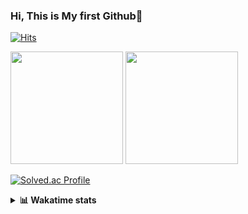 ### Hi, This is My first Github👋
[![Hits](https://hits.seeyoufarm.com/api/count/incr/badge.svg?url=https%3A%2F%2Fgithub.com%2FJonghyun-Park1027&count_bg=%2379C83D&title_bg=%23555555&icon=&icon_color=%23E7E7E7&title=hits&edge_flat=false)](https://hits.seeyoufarm.com)
<br>


<p>
  <img height="180em" src="https://github-readme-stats-eight-rho-29.vercel.app/api?username=Jonghyun-Park1027&show_icons=true&include_all_commits=true&bg_color=30,e96443,904e95&title_color=fff&text_color=fff">
  <img height="180em" src="https://github-readme-stats-eight-rho-29.vercel.app/api/top-langs/?username=Jonghyun-Park1027&layout=compact&bg_color=30,e96443,904e95&title_color=fff&text_color=fff">


[![Solved.ac Profile](http://mazassumnida.wtf/api/v2/generate_badge?boj=ppjjhh1027)](https://solved.ac/ppjjhh1027/)

</p>
<details>
<summary><b>📊 Wakatime stats</b><br></summary>
<div>
<hr/>



<!--START_SECTION:waka-->
![Code Time](http://img.shields.io/badge/Code%20Time-1%2C106%20hrs%2036%20mins-blue)

![Profile Views](http://img.shields.io/badge/Profile%20Views-0-blue)

**🐱 My GitHub Data** 

> 📦 159.0 kB Used in GitHub's Storage 
 > 
> 🚫 Not Opted to Hire
 > 
> 📜 12 Public Repositories 
 > 
> 🔑 7 Private Repositories 
 > 
**I'm an Early 🐤** 

```text
🌞 Morning                60 commits          █████░░░░░░░░░░░░░░░░░░░░   19.17 % 
🌆 Daytime                156 commits         ████████████░░░░░░░░░░░░░   49.84 % 
🌃 Evening                84 commits          ███████░░░░░░░░░░░░░░░░░░   26.84 % 
🌙 Night                  13 commits          █░░░░░░░░░░░░░░░░░░░░░░░░   04.15 % 
```
📅 **I'm Most Productive on Friday** 

```text
Monday                   50 commits          ████░░░░░░░░░░░░░░░░░░░░░   15.97 % 
Tuesday                  43 commits          ███░░░░░░░░░░░░░░░░░░░░░░   13.74 % 
Wednesday                24 commits          ██░░░░░░░░░░░░░░░░░░░░░░░   07.67 % 
Thursday                 34 commits          ███░░░░░░░░░░░░░░░░░░░░░░   10.86 % 
Friday                   69 commits          ██████░░░░░░░░░░░░░░░░░░░   22.04 % 
Saturday                 37 commits          ███░░░░░░░░░░░░░░░░░░░░░░   11.82 % 
Sunday                   56 commits          ████░░░░░░░░░░░░░░░░░░░░░   17.89 % 
```


📊 **This Week I Spent My Time On** 

```text
🕑︎ Time Zone: Asia/Seoul

💬 Programming Languages: 
TypeScript               21 hrs 39 mins      ██████████████████████░░░   87.66 % 
CSS                      1 hr 7 mins         █░░░░░░░░░░░░░░░░░░░░░░░░   04.57 % 
JSON                     30 mins             █░░░░░░░░░░░░░░░░░░░░░░░░   02.09 % 
TSConfig                 28 mins             ░░░░░░░░░░░░░░░░░░░░░░░░░   01.94 % 
Git Config               27 mins             ░░░░░░░░░░░░░░░░░░░░░░░░░   01.86 % 

🔥 Editors: 
Cursor                   24 hrs 42 mins      █████████████████████████   100.00 % 

🐱‍💻 Projects: 
manseryuk_v1.3.0         20 hrs 11 mins      ████████████████████░░░░░   81.70 % 
saju_v1.0.0              4 hrs 24 mins       ████░░░░░░░░░░░░░░░░░░░░░   17.81 % 
nomad_task               3 mins              ░░░░░░░░░░░░░░░░░░░░░░░░░   00.23 % 
fortune_teller           3 mins              ░░░░░░░░░░░░░░░░░░░░░░░░░   00.22 % 
manseryuk                0 secs              ░░░░░░░░░░░░░░░░░░░░░░░░░   00.05 % 

💻 Operating System: 
Mac                      24 hrs 38 mins      █████████████████████████   99.74 % 
Windows                  3 mins              ░░░░░░░░░░░░░░░░░░░░░░░░░   00.26 % 
```

**I Mostly Code in Jupyter Notebook** 

```text
Jupyter Notebook         8 repos             █████████████░░░░░░░░░░░░   53.33 % 
C++                      3 repos             █████░░░░░░░░░░░░░░░░░░░░   20.00 % 
TypeScript               2 repos             ███░░░░░░░░░░░░░░░░░░░░░░   13.33 % 
Dart                     1 repo              ██░░░░░░░░░░░░░░░░░░░░░░░   06.67 % 
Python                   1 repo              ██░░░░░░░░░░░░░░░░░░░░░░░   06.67 % 
```




 Last Updated on 02/09/2025 18:44:13 UTC
<!--END_SECTION:waka-->
</details>



